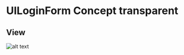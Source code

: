 # UILoginForm Concept transparent

## View
![alt text](https://github.com/galatigiuseppe/UILoginForm/blob/master/LoginForm.pngg)
